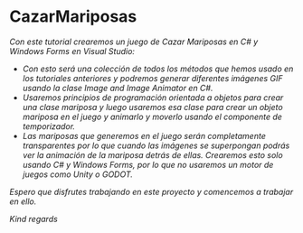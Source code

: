 # CazarMariposas

_Con este tutorial crearemos un juego de Cazar Mariposas en C# y Windows Forms en Visual Studio:_

- _Con esto será una colección de todos los métodos que hemos usado en los tutoriales anteriores y podremos generar diferentes imágenes GIF usando la clase Image and Image Animator en C#._
- _Usaremos principios de programación orientada a objetos para crear una clase mariposa y luego usaremos esa clase para crear un objeto mariposa en el juego y animarlo y moverlo usando el componente de temporizador._
- _Las mariposas que generemos en el juego serán completamente transparentes por lo que cuando las imágenes se superpongan podrás ver la animación de la mariposa detrás de ellas. Crearemos esto solo usando C# y Windows Forms, por lo que no usaremos un motor de juegos como Unity o GODOT._

_Espero que disfrutes trabajando en este proyecto y comencemos a trabajar en ello._

_Kind regards_
